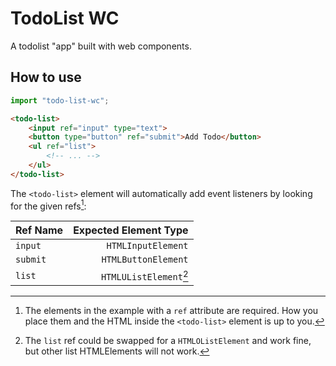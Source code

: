 # TodoList WC

A todolist "app" built with web components.

## How to use

```js
import "todo-list-wc";
```

```html
<todo-list>
    <input ref="input" type="text">
    <button type="button" ref="submit">Add Todo</button>
    <ul ref="list">
        <!-- ... -->
    </ul>
</todo-list>
```


The `<todo-list>` element will automatically add event listeners by looking for the given refs[^1]:

| Ref Name | Expected Element Type |
| - | -: |
| `input` | `HTMLInputElement` |
| `submit` | `HTMLButtonElement` |
| `list` | `HTMLUListElement`[^2] |

[^1]: The elements in the example with a `ref` attribute are required. How you place them and the HTML inside the `<todo-list>` element is up to you.

[^2]: The `list` ref could be swapped for a `HTMLOListElement` and work fine, but other list HTMLElements will not work.

